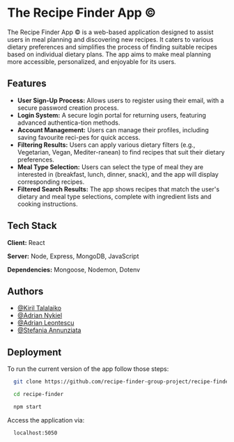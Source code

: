# The Recipe Finder App ©

The Recipe Finder App © is a web-based application designed to assist users in meal planning and discovering new recipes. It caters to various dietary preferences and simplifies the process of finding suitable recipes based on individual dietary plans. The app aims to make meal planning more accessible, personalized, and enjoyable for its users.


## Features

- **User Sign-Up Process:** Allows users to register using their email, with a secure password creation process.
- **Login System:** A secure login portal for returning users, featuring advanced authentica-tion methods.
- **Account Management:** Users can manage their profiles, including saving favourite reci-pes for quick access.
- **Filtering Results:** Users can apply various dietary filters (e.g., Vegetarian, Vegan, Mediter-ranean) to find recipes that suit their dietary preferences.
- **Meal Type Selection:** Users can select the type of meal they are interested in (breakfast, lunch, dinner, snack), and the app will display corresponding recipes.
- **Filtered Search Results:** The app shows recipes that match the user's dietary and meal type selections, complete with ingredient lists and cooking instructions.
## Tech Stack

**Client:** React

**Server:** Node, Express, MongoDB, JavaScript

**Dependencies:** Mongoose, Nodemon, Dotenv
## Authors

- [@Kiril Talalaiko](https://github.com/ervette)
- [@Adrian Nykiel](https://github.com/adrian9211)
- [@Adrian Leontescu](https://github.com/Ady119)
- [@Stefania Annunziata]()

## Deployment

To run the current version of the app follow those steps:

```bash
  git clone https://github.com/recipe-finder-group-project/recipe-finder.git
```

```bash
  cd recipe-finder
```

```bash
  npm start
```

Access the application via:

```
  localhost:5050
```